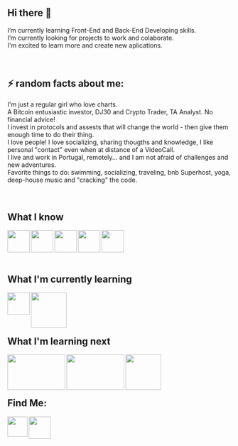 ## Hi there 👋  ##
<div>
    I’m currently learning Front-End and Back-End Developing skills.<br>
    I’m currently looking for projects to work and colaborate.<br>
    I'm excited to learn more and create new aplications.
</div>
<br>
<br>

## ⚡ random facts about me:  ##
<div>
    I'm just a regular girl who love charts.<br>
    A Bitcoin entusiastic investor, DJ30 and Crypto Trader, TA Analyst. No financial advice!<br>
    I invest in protocols and assests that will change the world - then give them enough time to do their thing.<br>
    I love people! I love socializing, sharing thougths and knowledge, I like personal "contact" even when at distance of a VideoCall. <br>
    I live and work in Portugal, remotely... and I am not afraid of challenges and new adventures.<br>
    Favorite things to do: swimming, socializing, traveling, bnb Superhost, yoga, deep-house music and "cracking" the code.<br>
</div>    
<br>        
<br>    
  
## What I know ## 
<div>
  <img align="left" width="50" height="50" src='https://user-images.githubusercontent.com/64487769/129619433-52ea163e-7158-4a4e-8945-d07e8a3fa222.png'>
  <img align="left" width="50" height="50" src='https://user-images.githubusercontent.com/64487769/129619883-20dab533-4c88-42e0-8b35-e16d8c48e467.png'>
  <img align="left" width="50" height="50" src='https://user-images.githubusercontent.com/64487769/129619929-4dd98aee-9429-432c-9924-1603d633b078.png'>   
  <img align="left" width="50" height="50" src='https://user-images.githubusercontent.com/64487769/129619967-02de5112-8b64-4c2f-8e07-09382945e2ee.png'>
  <img align="left" width="50" height="50" src='https://user-images.githubusercontent.com/64487769/129619978-1027ef83-7b12-4b10-a19b-0434867f94ce.png'>
  <br>
  <br>
</div>
<br>
<br>

## What I'm currently learning ## 
<div>

  <img align="left" width="50" height="50" src='https://user-images.githubusercontent.com/64487769/129619999-66eb2e41-a284-4f10-a726-e705098d5b10.png'>
  <img align="left" width="80" height="80" src='https://user-images.githubusercontent.com/64487769/129627468-0e150d1a-14e4-461f-b590-4cf4a60cff10.png'>
  <br>
  <br>
</div>
<br>
<br>

## What I'm learning next ## 
<div>
  <img align="left" width="130" height="80" src='https://user-images.githubusercontent.com/64487769/129627367-9e37e50f-f93c-495c-9bb7-7364010d70fd.png'>
  <img align="left" width="130" height="80" src='https://user-images.githubusercontent.com/64487769/129627403-332687c5-85ab-440e-8f79-06f228969478.png'>
  <img align="left" width="80" height="80" src='https://user-images.githubusercontent.com/64487769/129627444-194a8ac5-8e51-4d1b-8aa1-58ef4d7e2d8c.png'>
  
  <br>
  <br>
</div>
<br>
<br>

## Find Me: ##
  <div>
        <a href="https://www.linkedin.com/in/anaaraujo/">
           <img align="left" width="45" height="45" src='https://user-images.githubusercontent.com/64487769/129624210-f316fbe6-2984-4519-ba19-a266339dd2a7.png'>
        </a>
        <a href="mailto:asaraujo.ndlx@gmail.com">
           <img align="left" width="50" height="50" src='https://user-images.githubusercontent.com/64487769/129623823-4afa3249-4334-4a81-b5a4-3b75e64b2530.png'>
        </a>
  </div>
